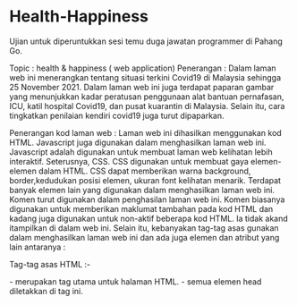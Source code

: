 # Health-Happiness
Ujian untuk diperuntukkan sesi temu duga jawatan programmer di Pahang Go.

Topic : health & happiness ( web application)
Penerangan :
Dalam laman web ini menerangkan tentang situasi terkini Covid19 di Malaysia sehingga 25 November 2021. 
Dalam laman web ini juga terdapat paparan gambar yang menunjukkan
kadar peratusan penggunaan alat bantuan pernafasan, ICU, katil hospital Covid19, dan pusat kuarantin di Malaysia. 
Selain itu, cara tingkatkan penilaian kendiri covid19 juga turut dipaparkan.

Penerangan kod laman web :
Laman web ini dihasilkan menggunakan kod HTML. 
Javascript juga digunakan dalam menghasilkan laman web ini. 
Javascript adalah digunakan untuk membuat laman web kelihatan lebih interaktif. 
Seterusnya, CSS. CSS digunakan untuk membuat gaya elemen-elemen dalam HTML. 
CSS dapat memberikan warna background, border,kedudukan posisi elemen, ukuran font kelihatan menarik. 
Terdapat banyak elemen lain yang digunakan dalam menghasilkan laman web ini. 
Komen turut digunakan dalam penghasilan laman web ini. 
Komen biasanya digunakan untuk memberikan maklumat tambahan pada kod HTML dan kadang juga digunakan untuk non-aktif beberapa kod HTML. 
Ia tidak akand itampilkan di dalam web ini. 
Selain itu, kebanyakan tag-tag asas gunakan dalam menghasilkan laman web ini dan ada juga elemen dan atribut yang lain antaranya :

Tag-tag asas HTML :-
<html> - merupakan tag utama untuk halaman HTML.
<head> - semua elemen head diletakkan di tag ini.
<title> - menunjukkan tajuk halaman.
<body> - kandungan halaman. Apa-apa sahaja yang ditulis di body akan dipaparkan pada
halaman HTML.

Atribut :-
Class - Menentukan class CSS yang akan digunakan
Style - Menentukan inline CSS untuk elemen
Src - Digunakan untuk memasukkan imej, audio dan lain-lain.
